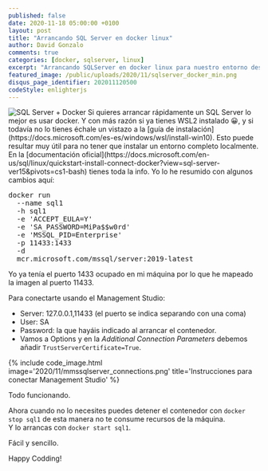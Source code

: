 ```yaml
---
published: false
date: 2020-11-18 05:00:00 +0100
layout: post
title: "Arrancando SQL Server en docker linux"
author: David Gonzalo
comments: true
categories: [docker, sqlserver, linux]
excerpt: "Arrancando SQLServer en docker linux para nuestro entorno desarrollo."
featured_image: /public/uploads/2020/11/sqlserver_docker_min.png
disqus_page_identifier: 202011120500
codeStyle: enlighterjs
---
```

<img src="{{site.baseurl}}public/uploads/2020/11/sqlserver_docker_min.png" style="border:0px" alt="SQL Server + Docker"  />
Si quieres arrancar rápidamente un SQL Server lo mejor es usar docker. Y con más razón si ya tienes WSL2 instalado 😀, y si todavía no lo tienes échale un vistazo a la [guía de instalación](https://docs.microsoft.com/es-es/windows/wsl/install-win10).
Esto puede resultar muy útil para no tener que instalar un entorno completo localmente.
En la [documentación oficial](https://docs.microsoft.com/en-us/sql/linux/quickstart-install-connect-docker?view=sql-server-ver15&pivots=cs1-bash) tienes toda la info. Yo lo he resumido con algunos cambios aquí:
<!--break--> 

<pre data-enlighter-language="bash">
docker run 
  --name sql1 
  -h sql1 
  -e 'ACCEPT_EULA=Y' 
  -e 'SA_PASSWORD=MiPa$$w0rd' 
  -e 'MSSQL_PID=Enterprise' 
  -p 11433:1433 
  -d 
  mcr.microsoft.com/mssql/server:2019-latest
</pre>

Yo ya tenía el puerto 1433 ocupado en mi máquina por lo que he mapeado la imagen al puerto 11433.

Para conectarte usando el Management Studio:
- Server: 127.0.0.1,11433  (el puerto se indica separando con una coma)
- User: SA
- Password: la que hayáis indicado al arrancar el contenedor.
- Vamos a Options y en la *Additional Connection Parameters* debemos añadir `TrustServerCertificate=True`.

{% include code_image.html 
image='2020/11/mmssqlserver_connections.png'
title='Instrucciones para conectar Management Studio'
%}

Todo funcionando.

Ahora cuando no lo necesites puedes detener el contenedor con `docker stop sql1` de esta manera no te consume recursos de la máquina. 
<br/>Y lo arrancas con `docker start sql1`.

Fácil y sencillo.

Happy Codding!